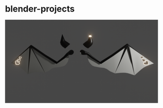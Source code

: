 # blender-projects

![alt text](https://raw.githubusercontent.com/lanatious/blender-projects/main/wings%2Bhorns/wings%2Bhorns.png)
